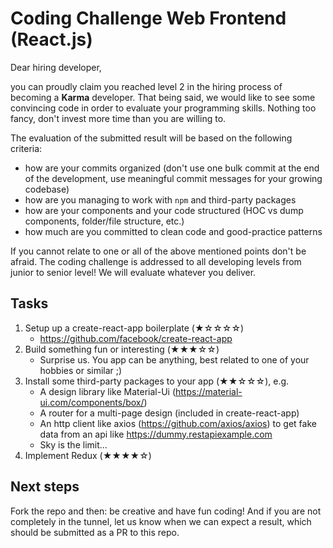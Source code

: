 # Coding Challenge Web Frontend (React.js)

Dear hiring developer,

you can proudly claim you reached level 2 in the hiring process of becoming a 
**Karma** developer. That being said, we would like to see some convincing code in order to
evaluate your programming skills. Nothing too fancy, don't invest more time than you are willing to.

The evaluation of the submitted result will be based on the following criteria:
* how are your commits organized (don't use one bulk commit at the end of the development, use meaningful commit 
messages for your growing codebase)
* how are you managing to work with `npm` and third-party packages
* how are your components and your code structured (HOC vs dump components, folder/file structure, etc.)
* how much are you committed to clean code and good-practice patterns

If you cannot relate to one or all of the above mentioned points don't be afraid. The coding challenge is 
addressed to all developing levels from junior to senior level! We will evaluate whatever you deliver.

## Tasks
1. Setup up a create-react-app boilerplate (★☆☆☆☆)
   * https://github.com/facebook/create-react-app
1. Build something fun or interesting (★★★☆☆)
   * Surprise us. You app can be anything, best related to one of your hobbies or similar ;)
1. Install some third-party packages to your app (★★☆☆☆), e.g.
   * A design library like Material-Ui (https://material-ui.com/components/box/)
   * A router for a multi-page design (included in create-react-app)
   * An http client like axios (https://github.com/axios/axios) to get fake data from an api like
    https://dummy.restapiexample.com   
   * Sky is the limit... 
1. Implement Redux (★★★★☆)

## Next steps
Fork the repo and then: be creative and have fun coding! And if you are not completely in the tunnel, let 
us know when we can expect a result, which should be submitted as a PR to this repo.  



